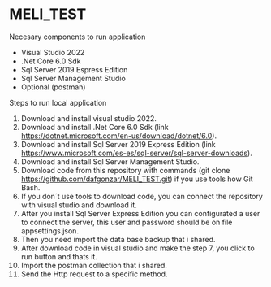 # MELI_TEST

Necesary components to run application

 - Visual Studio 2022
 - .Net Core 6.0 Sdk
 - Sql Server 2019 Espress Edition
 - Sql Server Management Studio
 - Optional (postman)

Steps to run local application

  1. Download and install visual studio 2022.
  2. Download and install .Net Core 6.0 Sdk (link https://dotnet.microsoft.com/en-us/download/dotnet/6.0).
  3. Download and install Sql Server 2019 Express Edition (link https://www.microsoft.com/es-es/sql-server/sql-server-downloads).
  4. Download and install Sql Server Management Studio.
  5. Download code from this repository with commands (git clone https://github.com/dafgonzar/MELI_TEST.git) if you use tools how Git Bash.
  6. If you don´t use tools to download code, you can connect the repository with visual studio and download it.
  7. After you install Sql Server Express Edition you can configurated a user to connect the server, this user and password should be on file appsettings.json.
  8. Then you need import the data base backup that i shared.
  9. After download code in visual studio and make the step 7, you click to run button and thats it.
  10. Import the postman collection that i shared.
  11. Send the Http request to a specific method.
